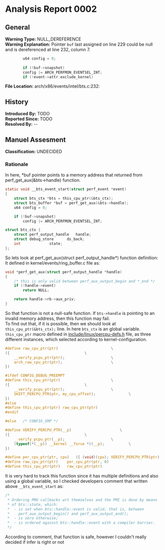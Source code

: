 # Analysis Report 0002 #

## General ##
**Warning Type:** NULL_DEREFERENCE  
**Warning Explanation:**  Pointer `buf` last assigned on line 229 could be null and is dereferenced at line 232, column 7.
```C
    	u64 config = 0;
     
    	if (!buf->snapshot)
   		config |= ARCH_PERFMON_EVENTSEL_INT;
	   	if (!event->attr.exclude_kernel)
```
**File Location:** arch/x86/events/intel/bts.c:232:
## History ##
**Introduced By:** TODO  
**Reported Since:** TODO  
**Resolved By:** --

## Manuel Assesment ##
**Classification:** UNDECIDED
### Rationale ###
In here, *buf pointer points to a memory address that returned from perf_get_aux(&bts->handle) function.  
```C
static void __bts_event_start(struct perf_event *event)
{
	struct bts_ctx *bts = this_cpu_ptr(&bts_ctx);
	struct bts_buffer *buf = perf_get_aux(&bts->handle);
	u64 config = 0;

	if (!buf->snapshot)
		config |= ARCH_PERFMON_EVENTSEL_INT;
```
```C
struct bts_ctx {
	struct perf_output_handle	handle;
	struct debug_store		ds_back;
	int				state;
};
```
So lets look at perf_get_aux(struct perf_output_handle*) function definition:  
It defined in kernel/events/ring_buffer.c file as:  

```C
void *perf_get_aux(struct perf_output_handle *handle)
{
	/* this is only valid between perf_aux_output_begin and *_end */
	if (!handle->event)
		return NULL;

	return handle->rb->aux_priv;
}
```
So that function is not a null-safe function. If ```bts->handle``` is pointing to an invalid memory address, then this function may fail.   
To find out that, if it is possible, then we should look at ```this_cpu_ptr(&bts_ctx);``` line. In here ```bts_ctx``` is an global variable.  
```this_cpu_ptr``` macro defined in  [include/linux/percpu-defs.h](https://elixir.bootlin.com/linux/v4.16/source/include/linux/percpu-defs.h) file, as three different instances, which selected according to kernel-configuration.  
```C
#define raw_cpu_ptr(ptr)						\
({									\
	__verify_pcpu_ptr(ptr);						\
	arch_raw_cpu_ptr(ptr);						\
})

#ifdef CONFIG_DEBUG_PREEMPT
#define this_cpu_ptr(ptr)						\
({									\
	__verify_pcpu_ptr(ptr);						\
	SHIFT_PERCPU_PTR(ptr, my_cpu_offset);				\
})
#else
#define this_cpu_ptr(ptr) raw_cpu_ptr(ptr)
#endif

#else	/* CONFIG_SMP */

#define VERIFY_PERCPU_PTR(__p)						\
({									\
	__verify_pcpu_ptr(__p);						\
	(typeof(*(__p)) __kernel __force *)(__p);			\
})

#define per_cpu_ptr(ptr, cpu)	({ (void)(cpu); VERIFY_PERCPU_PTR(ptr); })
#define raw_cpu_ptr(ptr)	per_cpu_ptr(ptr, 0)
#define this_cpu_ptr(ptr)	raw_cpu_ptr(ptr)
```
It is very hard to track this function since it has multiple definitions and also using a global variable, so I checked developers comment that written above ```__bts_event_start``` as:  
```C
/*
 * Ordering PMU callbacks wrt themselves and the PMI is done by means
 * of bts::state, which:
 *  - is set when bts::handle::event is valid, that is, between
 *    perf_aux_output_begin() and perf_aux_output_end();
 *  - is zero otherwise;
 *  - is ordered against bts::handle::event with a compiler barrier.
 */
```
According to comment, that function is safe, however I couldn't really decided if infer is right or not

